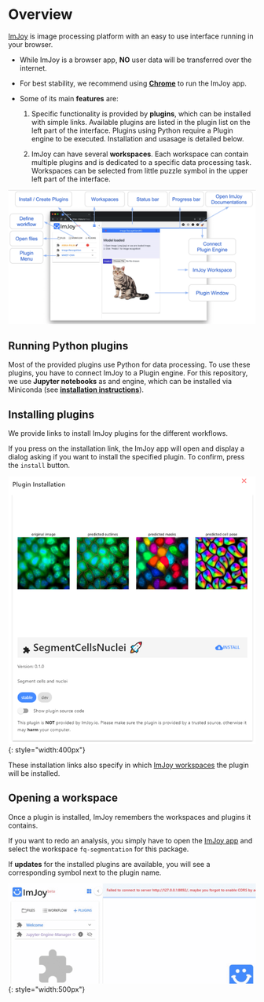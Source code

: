 # Overview

[ImJoy](https://imjoy.io/docs/#/) is image processing platform with an easy to use interface running in your browser.  

* While ImJoy is a browser app, **NO** user data will be transferred over the internet. 
* For best stability, we recommend using [**Chrome**](https://www.google.com/chrome/) to run the ImJoy app.  
* Some of its main **features** are:

    1. Specific functionality is provided by **plugins**, which can be installed with simple links. Available 
        plugins are listed in the plugin list on the left part of the interface. Plugins using Python require a Plugin engine to be executed. Installation and usasage is detailed below.  

    2. ImJoy can have several **workspaces**. Each workspace can contain multiple plugins and is 
        dedicated to a specific data processing task. Workspaces can be selected from little puzzle 
        symbol in the upper left part of the interface.

![imjoy-interface](img/imjoy-interface.png)

## Running Python plugins

Most of the provided plugins use Python for data processing. To use these plugins, 
you have to connect ImJoy to a Plugin engine. For this repository, we use **Jupyter notebooks** as 
and engine, which can be installed via Miniconda (see [**installation instructions**](#install-jupyter-engine-for-imjoy)). 

## Installing plugins

We provide links to install ImJoy plugins for the different workflows. 

If you press on the installation link, the ImJoy app will open and display a
dialog asking if you want to install the specified plugin. To confirm, press 
the `install` button.

![imjoy-plugin-installation](img/imjoy-plugin-installation.png){: style="width:400px"}

These installation links also specify in which [ImJoy workspaces](imjoy.md#opening-a-workspace) the plugin will be installed. 

## Opening a workspace

Once a plugin is installed, ImJoy remembers the workspaces and plugins it contains. 

If you want to redo an analysis, you simply have to open the [ImJoy app](https://imjoy.io/#/app) 
and select the workspace `fq-segmentation` for this package. 

If **updates** for the installed plugins 
are available, you will see a corresponding symbol next to the plugin name.

![imjoy-workspacer.gif](img/imjoy-workspace.gif){: style="width:500px"}
